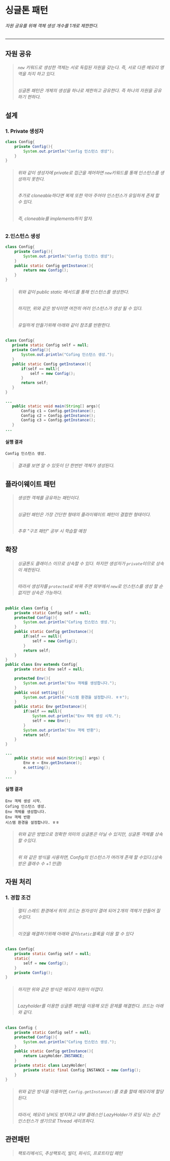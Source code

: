 # 싱글톤 패턴
###### 자원 공유를 위해 객체 생성 개수를 1개로 제한한다.

---
## 자원 공유
> ###### ```new``` 키워드로 생성한 객체는 서로 독립된 자원을 갖는다. 즉, 서로 다른 메모리 영역을 차지 하고 있다.
> ###### 싱글톤 패턴은 개체의 생성을 하나로 제한하고 공유한다. 즉 하나의 자원을 공유 하기 편하다.

## 설계
### 1. Private 생성자
```java
class Config{
    private Config(){
        System.out.println("Config 인스턴스 생성");
    }
}
```
> ###### 위와 같이 생성자에 private로 접근을 제어하면 ```new```키워드를 통해 인스턴스를 생성하지 못한다.
> ###### 추가로 cloneable하다면 복제 또한 막아 주어야 인스턴스가 유일하게 존재 할 수 있다.
> ###### 즉, cloneable를 implements하지 말자.
### 2.인스턴스 생성
```java
class Config{
    private Config(){
        System.out.println("Config 인스턴스 생성");
    }
    public static Config getInstance(){
        return new Config();
    }
}
```
> ###### 위와 같이 public static 메서드를 통해 인스턴스를 생성한다.
> ###### 하지만, 위와 같은 방식이면 여전히 여러 인스턴스가 생성 될 수 있다.
> ###### 유일하게 만들기위해 아래와 같이 참조를 반환한다.
 ```java
class Config{
    private static Config self = null;
    private Config(){
        System.out.println("Cofing 인스턴스 생성.");
    }
    public static Config getInstance(){
        if(self == null){
            self = new Config();
        }
        return self;
    }
}

...
    public static void main(String[] args){
        Config c1 = Config.getInstance();
        Config c2 = Config.getInstance();
        Config c3 = Config.getInstance();
    }
...
```
#### 실행 결과
```
Config 인스턴스 생성.
```
> ###### 결과를 보면 알 수 있듯이 단 한번반 객체가 생성된다.

## 플라이웨이트 패턴
>###### 생성한 객체를 공유하는 패턴이다.
> ###### 싱글턴 패턴은 가장 간단한 형태의 플라이웨이트 패턴이 결합한 형태이다.
> ###### 추후 "구조 패턴" 공부 시 학습할 예정

## 확장
> ###### 싱글톤도 클래이스 이므로 상속할 수 있다. 하지만 생성자가 ```private```이므로 상속이 제한된다.
> ###### 따라서 생성자를 ```protected```로 바꿔 주면 외부에서 ```new```로 인스턴스를 생성 할 순없지만 상속은 가능하다.

```java
public class Config {
    private static Config self = null;
    protected Config(){
        System.out.println("Cofing 인스턴스 생성.");
    }
    public static Config getInstance(){
        if(self == null){
            self = new Config();
        }
        return self;
    }
}
public class Env extends Config{
    private static Env self = null;

    protected Env(){
        System.out.println("Env 객체를 생성합니다.");
    }
    public void setting(){
        System.out.println("시스템 환경을 설정합니다. ㅎㅎ");
    }
    public static Env getInstance(){
        if(self == null){
            System.out.println("Env 객체 생성 시작.");
            self = new Env();
        }
        System.out.println("Env 객체 반환");
        return self;
    }
}

...
    public static void main(String[] args) {
        Env e = Env.getInstance();
        e.setting();
    }
...
```
#### 실행 결과
```aidl
Env 객체 생성 시작.
Cofing 인스턴스 생성.
Env 객체를 생성합니다.
Env 객체 반환
시스템 환경을 설정합니다. ㅎㅎ
```
> ###### 위와 같은 방법으로 정확한 의미의 싱글톤은 아닐 수 있지만, 싱글톤 객체를 상속 할 수있다.
> ###### 위 와 같은 방식을 사용하면, Config의 인스턴스가 여러개 존재 할 수있다.(상속받은 클래수 수 +1 만큼)
> 
## 자원 처리
### 1. 경합 조건
> ###### 멀티 스레드 환경에서 위의 코드는 원자성이 결여 되어 2개의 객체가 만들어 질 수있다.
> ###### 이것을 해결하기위해 아래와 같이```static```블록을 이용 할 수 있다
```java
class Config{
    private static Config self = null;
    static{
        self = new Config();
    }
    private Config();
}
```
> ###### 하지만 위와 같은 방식은 메모리 자원이 아깝다.
> ###### Lazyholder를 이용한 싱글톤 패턴을 이용해 모든 문제를 해결한다. 코드는 아래와 같다.
```java
class Config {
    private static Config self = null;
    protected Config(){
        System.out.println("Cofing 인스턴스 생성.");
    }
    public static Config getInstance(){
        return LazyHolder.INSTANCE;
    }
    private static class LazyHolder{
        private static final Config INSTANCE = new Config();
    }
}
```
> ###### 위와 같은 방식을 이용하면, ```Config.getInstance()```를 호출 할때 메모리에 할당된다.
> ###### 따라서, 메모리 낭비도 방지하고 내부 클래스인 LazyHolder가 로딩 되는 순간 인스턴스가 생기므로 Thread 세이프하다.

## 관련패턴
> ###### 팩토리메서드, 추상팩토리, 빌더, 파사드, 프로트타입 패턴